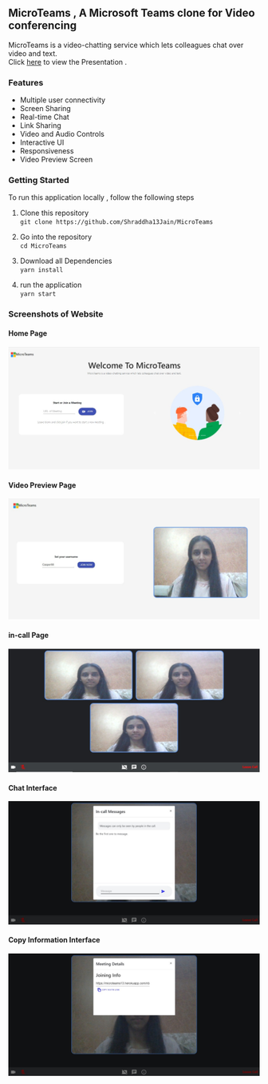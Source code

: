 ## MicroTeams , A Microsoft Teams clone for Video conferencing
MicroTeams is a video-chatting service which lets colleagues chat over video and text.  
Click [here](https://www.canva.com/design/DAEjaQyOF20/na4Sh6mHr3PNVd0nffilWA/view?utm_content=DAEjaQyOF20&utm_campaign=designshare&utm_medium=link&utm_source=sharebutton) to view the Presentation .

### Features
- Multiple user connectivity
- Screen Sharing
- Real-time Chat
- Link Sharing
- Video and Audio Controls
- Interactive UI
- Responsiveness
- Video Preview Screen

### Getting Started
To run this application locally , follow the following steps 

1. Clone this repository  
  ` git clone https://github.com/Shraddha13Jain/MicroTeams `

2. Go into the repository  
   ` cd MicroTeams `

3. Download all Dependencies  
   ` yarn install `

4. run the application   
  ` yarn start `
                        

### Screenshots of Website
#### Home Page
<img src="/images/home.jpeg"/>

#### Video Preview Page
<img src="/images/videoPreview.jpeg"/>

#### in-call Page
<img src="/images/inCall.jpeg"/>

#### Chat Interface
<img src="/images/chat.jpeg"/>

#### Copy Information Interface
<img src="/images/meetingDetails.jpeg"/>